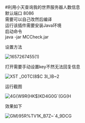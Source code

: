 #利用小天查询我的世界服务器人数信息  
默认端口 8086  
需要可以自己改然后编译  
运行该插件需要安装Java环境   
启动命令  
java -jar MCCheck.jar  
  
设置方法  
  
![1657267455(1)](https://user-images.githubusercontent.com/69817107/177946653-eb8e2290-bb30-4b03-85be-644ded15d31a.jpg)
  
打开需要手动设置key不然无法回复信息  

![X5T` _O0TC(8$C 3I_`)B~2](https://user-images.githubusercontent.com/69817107/177963058-de198c93-8f8e-4589-a0df-706fb9650cc7.png)
  
运行截图  
  
![4G{W9R{HK$)KD4G0G`(GG(H](https://user-images.githubusercontent.com/69817107/177952469-1007c8fa-c2b6-4f17-830f-4b9ead778d59.png)
  
效果如下  
  
![GM}95R%TV1K_B7Z~`4_9DCG](https://user-images.githubusercontent.com/69817107/177952490-c3a23d93-fe15-409e-84d8-24ead23f0e88.png)

